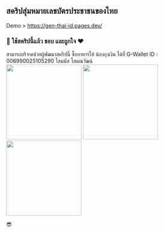 <h2>สคริปสุ่มหมายเลขบัตรประชาชนของไทย </h2>

Demo > https://gen-thai-id.pages.dev/

<h3>🎈 ใช้สคริปนี้แล้ว ชอบ และถูกใจ ❤</h3>
สามารถบริจาคช่วยผู้พัฒนาสคริปนี้ ซื้ออาหารให้ น้องถุงเงิน ได้ที่ G-Wallet ID : 006990025105290 โสมนัส โสมณวัฒน์<br>
<img src="https://i.imgur.com/JqJnyWm.jpg" width="200"> <img src="https://i.imgur.com/tbDoISM.jpg" width="200"> <img src="https://i.imgur.com/7jeCqmH.jpg" width="200">

😎
